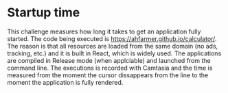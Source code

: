 # Startup time

This challenge measures how long it takes to get an application fully started. The code being
executed is https://ahfarmer.github.io/calculator/. The reason is that all resources are
loaded from the same domain (no ads, tracking, etc.) and it is built in React, which is widely
used.
The applications are compiled in Release mode (when applciable) and launched from the command
line. The executions is recorded with Camtasia and the time is measured from the moment the
cursor dissappears from the line to the moment the application is fully rendered.
